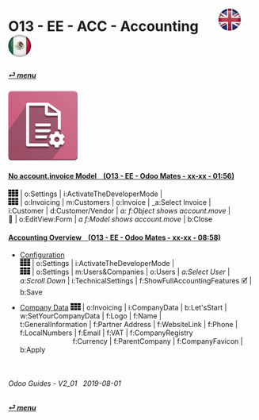 # O13 - EE - ACC - Accounting &nbsp;&nbsp;&nbsp;&nbsp; [![en-uk](/doc/img/en-uk_flag_button_small.png)](/en-uk/o13/ee/acc/en-uk-o13-ee-acc-accounting-guides.md) [ ![es-mx](/doc/img/es-mx_flag_button_small.png)](/es-mx/o13/ee/acc/es-mx-o13-ee-acc-accounting-guides.md)
#### [_&#x23CE; menu_](/en-uk/o13/ee/en-uk-o13-ee-guides-menu.md)  
### ![acc](/doc/img/account_accountant.png)

#### [No account.invoice Model &nbsp;&nbsp; (O13 - EE - Odoo Mates - xx-xx - 01:56)](https://youtube.com/embed/Ap7IPh23rsQ?autoplay=1&start=6&end=60&rel=0)
![apps](/doc/img/apps.png) | o:Settings | i:ActivateTheDeveloperMode |  
![apps](/doc/img/apps.png) | o:Invoicing | m:Customers | o:Invoice | _a:Select Invoice |  
i:Customer | d:Customer/Vendor | _a: f:Object shows account.move_ |  
&#x1F41E; | o:EditView:Form | _a f:Model shows account.move_ | b:Close  

#### [Accounting Overview &nbsp;&nbsp; (O13 - EE - Odoo Mates - xx-xx - 08:58)](https://youtube.com/embed/hA6KSbR7YVI?autoplay=1&start=6&end=58&rel=0)

- [Configuration](https://youtube.com/embed/hA6KSbR7YVI?autoplay=1&start=6&end=54&rel=0)  
  ![apps](/doc/img/apps.png) | o:Settings | i:ActivateTheDeveloperMode |  
  ![apps](/doc/img/apps.png) | o:Settings | m:Users&Companies | o:Users | _a:Select User_ |  
  _a:Scroll Down_ | i:TechnicalSettings | f:ShowFullAccountingFeatures &#x1F5F9; | b:Save

- [Company Data](https://youtube.com/embed/hA6KSbR7YVI?autoplay=1&start=55&end=54&rel=0)
  ![apps](/doc/img/apps.png) | o:Invoicing | i:CompanyData | b:Let'sStart |  
  w:SetYourCompanyData | f:Logo | f:Name |  
  t:GeneralInformation | f:Partner Address | f:WebsiteLink | f:Phone | f:LocalNumbers | f:Email | f:VAT | f:CompanyRegistry  
  &nbsp;&nbsp;&nbsp;&nbsp;&nbsp;&nbsp;&nbsp;&nbsp;&nbsp;&nbsp;&nbsp;&nbsp;&nbsp;&nbsp;&nbsp;&nbsp;&nbsp;&nbsp;&nbsp;&nbsp;&nbsp;&nbsp;&nbsp;&nbsp;&nbsp;&nbsp;&nbsp;f:Currency | f:ParentCompany | f:CompanyFavicon |  
  b:Apply  


<br>

###### Odoo Guides - V2_01 &nbsp; 2019-08-01  
**[_&#x23CE; menu_](/en-uk/o13/ee/en-uk-o13-ee-guides-menu.md)**  
